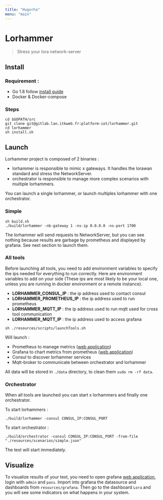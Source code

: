 ```yaml
---
title: "Hugorha"
menu: "main"
---
```


# Lorhammer

> Stress your lora network-server

## Install

### Requirement :

* Go 1.8 follow [install guide](https://golang.org/doc/install)
* Docker & Docker-compose

### Steps

```shell
cd $GOPATH/src
git clone git@gitlab.lan.itkweb.fr:platform-iot/lorhammer.git
cd lorhammer
sh install.sh
```

## Launch

Lorhammer project is composed of 2 binaries :

* lorhammer is responsible to mimic x gateways. It handles the lorawan standard and stress the NetworkServer.
* orchestrator is responsible to manage more complex scenarios with multiple lorhammers.

You can launch a single lorhammer, or launch multiples lorhammer with one orchestrator.
   
### Simple

```shell
sh build.sh
./build/lorhammer -nb-gateway 1 -ns-ip 0.0.0.0 -ns-port 1700
```

The lorhammer will send requests to NetworkServer, but you can see nothing because results are garbage by prometheus and displayed by grafana.
See next section to launch them.

### All tools 

Before launching all tools, you need to add environment variables to specify the ips needed for everything to run correctly.
Here are environment variables to add on your side (These ips are most likely to be your local one, unless you are running in docker environment or a remote instance). 

* **LORHAMMER_CONSUL_IP** : the ip address used to contact consul
* **LORHAMMER_PROMETHEUS_IP** : the ip address used to run prometheus
* **LORHAMMER_MQTT_IP** : the ip address used to run mqtt used for cross tool communication
* **LORHAMMER_MQTT_IP** : the ip address used to access grafana

```shell
sh ./resources/scripts/launchTools.sh
```

Will launch :

* Prometheus to manage metrics ([web application](http://127.0.0.1:9090))
* Grafana to chart metrics from prometheus ([web application](http://127.0.0.1:3000))
* Consul to discover lorhammer services
* Mqtt-broker to communicate between orchestrator and lorhammer

All data will be stored in `./data` directory, to clean them `sudo rm -rf data`.

### Orchestrator

When all tools are launched you can start x lorhammers and finally one orchestrator. 

To start lorhammers :

```shell
./build/lorhammer -consul CONSUL_IP:CONSUL_PORT
```

To start orchestrator :

```shell
./build/orchestrator -consul CONSUL_IP:CONSUL_PORT -from-file "./resources/scenarios/simple.json"
```

The test will start immediately.

## Visualize

To visualize results of your test, you need to open grafana [web application](http://127.0.0.1:3000), login with `admin` and `pass`.
Import into grafana the datasource and dashboards from `resources/grafana`.
Then go to the dashboard `Lora` and you will see some indicators on what happens in your system.
